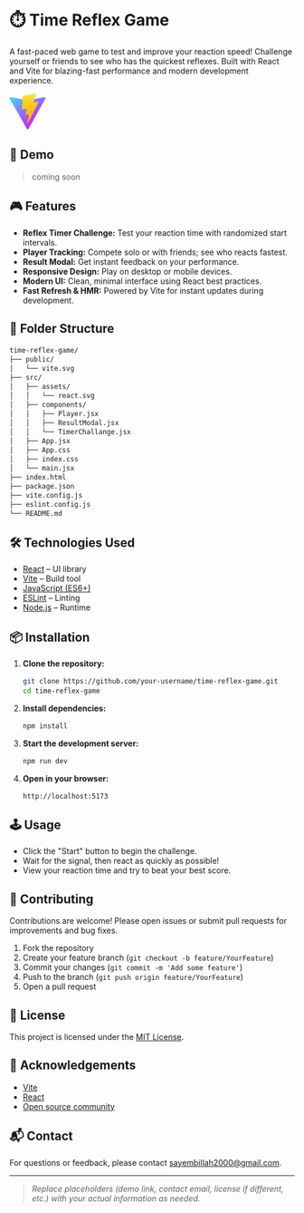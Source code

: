 # ⏱️ Time Reflex Game

A fast-paced web game to test and improve your reaction speed! Challenge yourself or friends to see who has the quickest reflexes. Built with React and Vite for blazing-fast performance and modern development experience.

![Time Reflex Game Screenshot](./public/vite.svg)

## 🚀 Demo

> coming soon

## 🎮 Features

- **Reflex Timer Challenge:** Test your reaction time with randomized start intervals.
- **Player Tracking:** Compete solo or with friends; see who reacts fastest.
- **Result Modal:** Get instant feedback on your performance.
- **Responsive Design:** Play on desktop or mobile devices.
- **Modern UI:** Clean, minimal interface using React best practices.
- **Fast Refresh & HMR:** Powered by Vite for instant updates during development.

## 📂 Folder Structure

```
time-reflex-game/
├── public/
│   └── vite.svg
├── src/
│   ├── assets/
│   │   └── react.svg
│   ├── components/
│   │   ├── Player.jsx
│   │   ├── ResultModal.jsx
│   │   └── TimerChallange.jsx
│   ├── App.jsx
│   ├── App.css
│   ├── index.css
│   └── main.jsx
├── index.html
├── package.json
├── vite.config.js
├── eslint.config.js
└── README.md
```

## 🛠️ Technologies Used

- [React](https://react.dev/) – UI library
- [Vite](https://vitejs.dev/) – Build tool
- [JavaScript (ES6+)](https://developer.mozilla.org/en-US/docs/Web/JavaScript)
- [ESLint](https://eslint.org/) – Linting
- [Node.js](https://nodejs.org/) – Runtime

## 📦 Installation

1. **Clone the repository:**
   ```bash
   git clone https://github.com/your-username/time-reflex-game.git
   cd time-reflex-game
   ```

2. **Install dependencies:**
   ```bash
   npm install
   ```

3. **Start the development server:**
   ```bash
   npm run dev
   ```

4. **Open in your browser:**
   ```
   http://localhost:5173
   ```

## 🕹️ Usage

- Click the "Start" button to begin the challenge.
- Wait for the signal, then react as quickly as possible!
- View your reaction time and try to beat your best score.

## 🤝 Contributing

Contributions are welcome! Please open issues or submit pull requests for improvements and bug fixes.

1. Fork the repository
2. Create your feature branch (`git checkout -b feature/YourFeature`)
3. Commit your changes (`git commit -m 'Add some feature'`)
4. Push to the branch (`git push origin feature/YourFeature`)
5. Open a pull request

## 📄 License

This project is licensed under the [MIT License](LICENSE).

## 🙏 Acknowledgements

- [Vite](https://vitejs.dev/)
- [React](https://react.dev/)
- [Open source community](https://github.com/)

## 📬 Contact

For questions or feedback, please contact [sayembillah2000@gmail.com](mailto:sayembillah2000@gmail.com).

---

> _Replace placeholders (demo link, contact email, license if different, etc.) with your actual information as needed._
